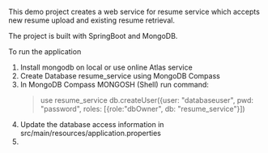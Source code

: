 This demo project creates a web service for resume service which accepts new resume upload and existing resume retrieval. 

The project is built with SpringBoot and MongoDB.


To run the application
1. Install mongodb on local or use online Atlas service
2. Create Database resume_service using MongoDB Compass
3. In MongoDB Compass MONGOSH (Shell) run command:
   > use resume_service 
   > db.createUser({user: "databaseuser", pwd: "password", roles: [{role:"dbOwner", db: "resume_service"}])
4. Update the database access information in src/main/resources/application.properties
5. 

